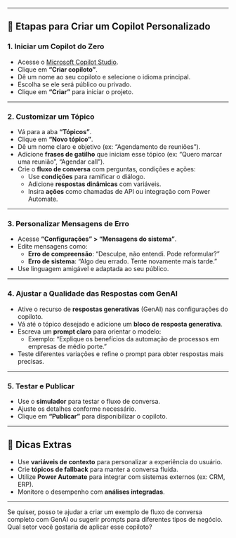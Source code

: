 
---

## 🚀 Etapas para Criar um Copilot Personalizado

### 1. **Iniciar um Copilot do Zero**
- Acesse o [Microsoft Copilot Studio](https://copilotstudio.microsoft.com).
- Clique em **“Criar copiloto”**.
- Dê um nome ao seu copiloto e selecione o idioma principal.
- Escolha se ele será público ou privado.
- Clique em **“Criar”** para iniciar o projeto.

---

### 2. **Customizar um Tópico**
- Vá para a aba **“Tópicos”**.
- Clique em **“Novo tópico”**.
- Dê um nome claro e objetivo (ex: “Agendamento de reuniões”).
- Adicione **frases de gatilho** que iniciam esse tópico (ex: “Quero marcar uma reunião”, “Agendar call”).
- Crie o **fluxo de conversa** com perguntas, condições e ações:
    - Use **condições** para ramificar o diálogo.
    - Adicione **respostas dinâmicas** com variáveis.
    - Insira **ações** como chamadas de API ou integração com Power Automate.

---

### 3. **Personalizar Mensagens de Erro**
- Acesse **“Configurações” > “Mensagens do sistema”**.
- Edite mensagens como:
    - **Erro de compreensão**: “Desculpe, não entendi. Pode reformular?”
    - **Erro de sistema**: “Algo deu errado. Tente novamente mais tarde.”
- Use linguagem amigável e adaptada ao seu público.

---

### 4. **Ajustar a Qualidade das Respostas com GenAI**
- Ative o recurso de **respostas generativas** (GenAI) nas configurações do copiloto.
- Vá até o tópico desejado e adicione um **bloco de resposta generativa**.
- Escreva um **prompt claro** para orientar o modelo:
    - Exemplo: “Explique os benefícios da automação de processos em empresas de médio porte.”
- Teste diferentes variações e refine o prompt para obter respostas mais precisas.

---

### 5. **Testar e Publicar**
- Use o **simulador** para testar o fluxo de conversa.
- Ajuste os detalhes conforme necessário.
- Clique em **“Publicar”** para disponibilizar o copiloto.

---

## 🧠 Dicas Extras
- Use **variáveis de contexto** para personalizar a experiência do usuário.
- Crie **tópicos de fallback** para manter a conversa fluida.
- Utilize **Power Automate** para integrar com sistemas externos (ex: CRM, ERP).
- Monitore o desempenho com **análises integradas**.

---

Se quiser, posso te ajudar a criar um exemplo de fluxo de conversa completo com GenAI ou sugerir prompts para diferentes tipos de negócio. Qual setor você gostaria de aplicar esse copiloto?

